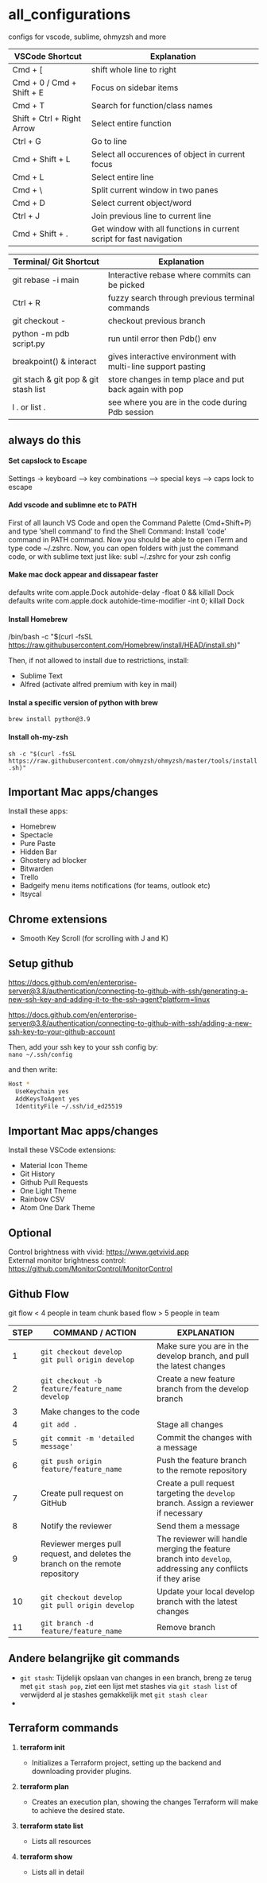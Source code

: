 # all_configurations
configs for vscode, sublime, ohmyzsh and more

| VSCode Shortcut | Explanation |
|-------------------------------|---------------------------------------------------------------------|
| Cmd + [                       | shift whole line to right
| Cmd + 0 / Cmd + Shift + E     | Focus on sidebar items
| Cmd + T                       | Search for function/class names
| Shift + Ctrl + Right Arrow    | Select entire function
| Ctrl + G                      | Go to line
| Cmd + Shift + L               | Select all occurences of object in current focus
| Cmd + L                       | Select entire line
| Cmd + \                       | Split current window in two panes
| Cmd + D                       | Select current object/word
| Ctrl + J                      | Join previous line to current line
| Cmd + Shift + .               | Get window with all functions in current script for fast navigation

| Terminal/ Git Shortcut               | Explanation                                                   |
|--------------------------------------|---------------------------------------------------------------|
| git rebase -i main                   | Interactive rebase where commits can be picked
| Ctrl + R                             | fuzzy search through previous terminal commands
| git checkout -                       | checkout previous branch
| python -m pdb script.py              | run until error then Pdb() env
| breakpoint() & interact              | gives interactive environment with multi-line support pasting
| git stach & git pop & git stash list | store changes in temp place and put back again with pop
| l . or list .                        | see where you are in the code during Pdb session


## always do this

#### Set capslock to Escape
Settings -> keyboard --> key combinations --> special keys --> caps lock to escape
#### Add vscode and sublimne etc to PATH 
First of all launch VS Code and open the Command Palette (Cmd+Shift+P) and type ‘shell command’ to find the Shell Command: Install ‘code’ command in PATH command. Now you should be able to open iTerm and type code ~/.zshrc.
Now, you can open folders with just the command code, or with sublime text just like: subl ~/.zshrc for your zsh config

#### Make mac dock appear and dissapear faster 
defaults write com.apple.Dock autohide-delay -float 0 && killall Dock  
defaults write com.apple.dock autohide-time-modifier -int 0; killall Dock

#### Install Homebrew
/bin/bash -c "$(curl -fsSL https://raw.githubusercontent.com/Homebrew/install/HEAD/install.sh)"

Then, if not allowed to install due to restrictions, install:

- Sublime Text
- Alfred (activate alfred premium with key in mail)

#### Instal a specific version of python with brew
`brew install python@3.9`  

#### Install oh-my-zsh
`sh -c "$(curl -fsSL https://raw.githubusercontent.com/ohmyzsh/ohmyzsh/master/tools/install.sh)"`  



## Important Mac apps/changes
Install these apps:
- Homebrew
- Spectacle
- Pure Paste
- Hidden Bar
- Ghostery ad blocker
- Bitwarden
- Trello
- Badgeify menu items notifications (for teams, outlook etc)
- Itsycal

## Chrome extensions
- Smooth Key Scroll (for scrolling with J and K)


## Setup github
https://docs.github.com/en/enterprise-server@3.8/authentication/connecting-to-github-with-ssh/generating-a-new-ssh-key-and-adding-it-to-the-ssh-agent?platform=linux  

https://docs.github.com/en/enterprise-server@3.8/authentication/connecting-to-github-with-ssh/adding-a-new-ssh-key-to-your-github-account  

Then, add your ssh key to your ssh config by:  
`nano ~/.ssh/config`  

and then write:  
```sh
Host *
  UseKeychain yes
  AddKeysToAgent yes
  IdentityFile ~/.ssh/id_ed25519
```

## Important Mac apps/changes
Install these VSCode extensions:
- Material Icon Theme
- Git History
- Github Pull Requests
- One Light Theme
- Rainbow CSV
- Atom One Dark Theme


## Optional
Control brightness with vivid: https://www.getvivid.app  
External monitor brightness control: https://github.com/MonitorControl/MonitorControl  

## Github Flow

git flow < 4 people in team 
chunk based flow > 5 people in team 

| STEP | COMMAND / ACTION | EXPLANATION |
|------|------------------|-------------|
| 1    | `git checkout develop`<br>`git pull origin develop` | Make sure you are in the develop branch, and pull the latest changes |
| 2    | `git checkout -b feature/feature_name develop` | Create a new feature branch from the develop branch |
| 3    | Make changes to the code | |
| 4    | `git add .` | Stage all changes |
| 5    | `git commit -m 'detailed message'` | Commit the changes with a message |
| 6    | `git push origin feature/feature_name` | Push the feature branch to the remote repository |
| 7    | Create pull request on GitHub | Create a pull request targeting the `develop` branch. Assign a reviewer if necessary |
| 8    | Notify the reviewer | Send them a message |
| 9    | Reviewer merges pull request, and deletes the branch on the remote repository | The reviewer will handle merging the feature branch into `develop`, addressing any conflicts if they arise |
| 10   | `git checkout develop`<br>`git pull origin develop` | Update your local develop branch with the latest changes |
| 11   | `git branch -d feature/feature_name` | Remove branch  |


## Andere belangrijke git commands

- `git stash`: Tijdelijk opslaan van changes in een branch, breng ze terug met `git stash pop`, ziet een lijst met stashes via `git stash list` of verwijderd al je stashes gemakkelijk met `git stash clear`
- 


## Terraform commands
1. **terraform init**
   - Initializes a Terraform project, setting up the backend and downloading provider plugins.

2. **terraform plan**
   - Creates an execution plan, showing the changes Terraform will make to achieve the desired state.

3. **terraform state list**
   - Lists all resources
4. **terraform show**
   - Lists all in detail
